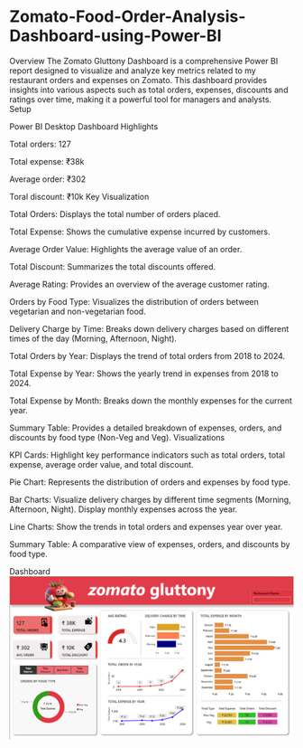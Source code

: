 # Zomato-Food-Order-Analysis-Dashboard-using-Power-BI
Overview
 The Zomato Gluttony Dashboard is a comprehensive Power BI report designed to visualize and analyze key metrics related to my restaurant orders and expenses on Zomato. This dashboard provides insights into various aspects such as total orders, expenses, discounts and ratings over time, making it a powerful tool for managers and analysts.
Setup

Power BI Desktop
Dashboard Highlights

Total orders: 127

Total expense: ₹38k

Average order: ₹302

Toral discount: ₹10k
Key Visualization

Total Orders: Displays the total number of orders placed.

Total Expense: Shows the cumulative expense incurred by customers.

Average Order Value: Highlights the average value of an order.

Total Discount: Summarizes the total discounts offered.

Average Rating: Provides an overview of the average customer rating.

Orders by Food Type: Visualizes the distribution of orders between vegetarian and non-vegetarian food.

Delivery Charge by Time: Breaks down delivery charges based on different times of the day (Morning, Afternoon, Night).

Total Orders by Year: Displays the trend of total orders from 2018 to 2024.

Total Expense by Year: Shows the yearly trend in expenses from 2018 to 2024.

Total Expense by Month: Breaks down the monthly expenses for the current year.

Summary Table: Provides a detailed breakdown of expenses, orders, and discounts by food type (Non-Veg and Veg).
Visualizations

KPI Cards: Highlight key performance indicators such as total orders, total expense, average order value, and total discount.

Pie Chart: Represents the distribution of orders and expenses by food type.

Bar Charts: Visualize delivery charges by different time segments (Morning, Afternoon, Night). Display monthly expenses across the year.

Line Charts: Show the trends in total orders and expenses year over year.

Summary Table: A comparative view of expenses, orders, and discounts by food type.

Dashboard
![image alt](https://github.com/selfman006/Zomato-Food-Order-Analysis-Dashboard-using-Power-BI/blob/main/zomato%20dashboard.png?raw=true)
